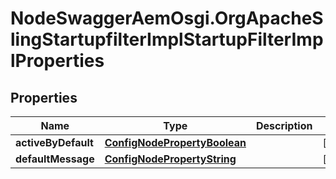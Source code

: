 # NodeSwaggerAemOsgi.OrgApacheSlingStartupfilterImplStartupFilterImplProperties

## Properties

Name | Type | Description | Notes
------------ | ------------- | ------------- | -------------
**activeByDefault** | [**ConfigNodePropertyBoolean**](ConfigNodePropertyBoolean.md) |  | [optional] 
**defaultMessage** | [**ConfigNodePropertyString**](ConfigNodePropertyString.md) |  | [optional] 


